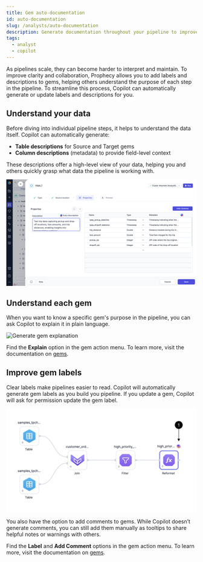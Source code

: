 ```yaml
---
title: Gem auto-documentation
id: auto-documentation
slug: /analysts/auto-documentation
description: Generate documentation throughout your pipeline to improve transparency
tags:
  - analyst
  - copilot
---
```


As pipelines scale, they can become harder to interpret and maintain. To improve clarity and collaboration, Prophecy allows you to add labels and descriptions to gems, helping others understand the purpose of each step in the pipeline. To streamline this process, Copilot can automatically generate or update labels and descriptions for you.

## Understand your data

Before diving into individual pipeline steps, it helps to understand the data itself. Copilot can automatically generate:

- **Table descriptions** for Source and Target gems
- **Column descriptions** (metadata) to provide field-level context

These descriptions offer a high-level view of your data, helping you and others quickly grasp what data the pipeline is working with.

![Generate source and target descriptions](./img/copilot-source-target.png)

## Understand each gem

When you want to know a specific gem's purpose in the pipeline, you can ask Copilot to explain it in plain language.

![Generate gem explanation](./img/gem-explain.gif)

Find the **Explain** option in the gem action menu. To learn more, visit the documentation on [gems](/analysts/gems).

## Improve gem labels

Clear labels make pipelines easier to read. Copilot will automatically generate gem labels as you build you pipeline. If you update a gem, Copilot will ask for permission update the gem label.

![Generate gem label](./img/gem-label.png)

You also have the option to add comments to gems. While Copilot doesn’t generate comments, you can still add them manually as tooltips to share helpful notes or warnings with others.

Find the **Label** and **Add Comment** options in the gem action menu. To learn more, visit the documentation on [gems](/analysts/gems).
